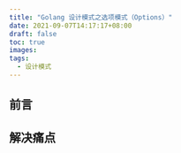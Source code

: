 ```yaml
---
title: "Golang 设计模式之选项模式（Options）"
date: 2021-09-07T14:17:17+08:00
draft: false
toc: true
images:
tags: 
  - 设计模式
---
```


## 前言

## 解决痛点

## 
